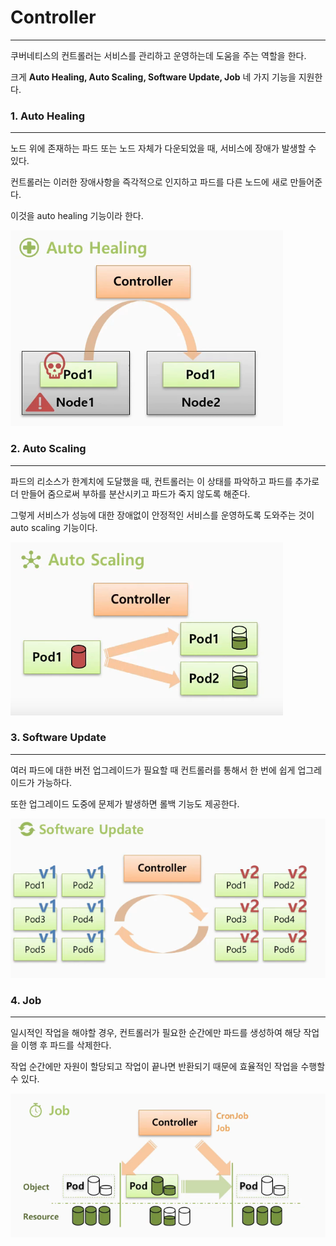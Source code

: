 # Controller

---

쿠버네티스의 컨트롤러는 서비스를 관리하고 운영하는데 도움을 주는 역할을 한다.

크게 **Auto Healing, Auto Scaling,  Software Update, Job** 네 가지 기능을 지원한다.

 

### 1. Auto Healing

---

노드 위에 존재하는 파드 또는 노드 자체가 다운되었을 때, 서비스에 장애가 발생할 수 있다.

컨트롤러는 이러한 장애사항을 즉각적으로 인지하고 파드를 다른 노드에 새로 만들어준다.

이것을 auto healing 기능이라 한다.

![](./src/controller_1.png)



### 2. Auto Scaling

---

파드의 리소스가 한계치에 도달했을 때, 컨트롤러는 이 상태를 파악하고 파드를 추가로 더 만들어 줌으로써 부하를 분산시키고 파드가 죽지 않도록 해준다.

그렇게 서비스가 성능에 대한 장애없이 안정적인 서비스를 운영하도록 도와주는 것이 auto scaling 기능이다.



![](./src/controller_2.png)



### 3. Software Update

---

여러 파드에 대한 버전 업그레이드가 필요할 때 컨트롤러를 통해서 한 번에 쉽게 업그레이드가 가능하다.

또한 업그레이드 도중에 문제가 발생하면 롤백 기능도 제공한다.

![](./src/controller_3.png)



### 4. Job

---

일시적인 작업을 해야할 경우, 컨트롤러가 필요한 순간에만 파드를 생성하여 해당 작업을 이행 후 파드를 삭제한다.

작업 순간에만 자원이 할당되고 작업이 끝나면 반환되기 때문에 효율적인 작업을 수행할 수 있다.

![](./src/controller_4.png)

